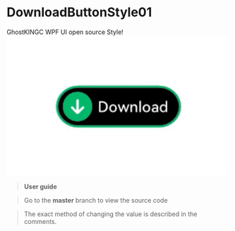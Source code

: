 # DownloadButtonStyle01
GhostKINGC WPF UI open source Style!
  ![](preview.gif)

> **User guide**

> Go to the **master** branch to view the source code

> The exact method of changing the value is described in the comments.


